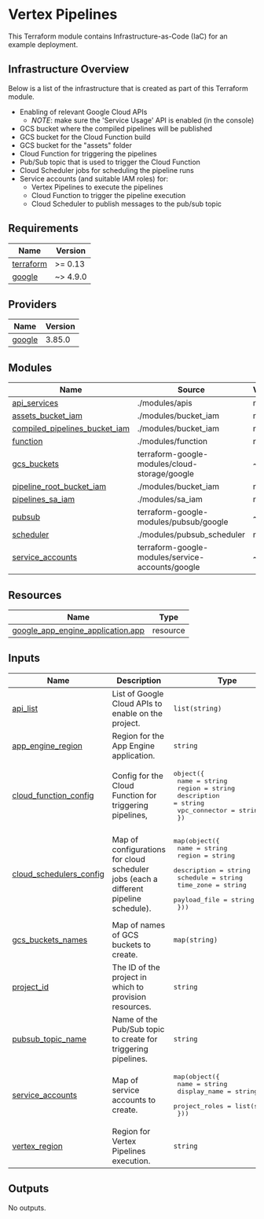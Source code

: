 <!-- 
Copyright 2022 Google LLC

Licensed under the Apache License, Version 2.0 (the "License");
you may not use this file except in compliance with the License.
You may obtain a copy of the License at

    https://www.apache.org/licenses/LICENSE-2.0

Unless required by applicable law or agreed to in writing, software
distributed under the License is distributed on an "AS IS" BASIS,
WITHOUT WARRANTIES OR CONDITIONS OF ANY KIND, either express or implied.
See the License for the specific language governing permissions and
limitations under the License.
 -->
 # Vertex Pipelines

This Terraform module contains Infrastructure-as-Code (IaC) for an example deployment.

## Infrastructure Overview

Below is a list of the infrastructure that is created as part of this Terraform module.

- Enabling of relevant Google Cloud APIs
  - *NOTE*: make sure the 'Service Usage' API is enabled (in the console)
- GCS bucket where the compiled pipelines will be published
- GCS bucket for the Cloud Function build
- GCS bucket for the "assets" folder
- Cloud Function for triggering the pipelines
- Pub/Sub topic that is used to trigger the Cloud Function
- Cloud Scheduler jobs for scheduling the pipeline runs
- Service accounts (and suitable IAM roles) for:
  - Vertex Pipelines to execute the pipelines
  - Cloud Function to trigger the pipeline execution
  - Cloud Scheduler to publish messages to the pub/sub topic

<!-- BEGIN_TF_DOCS -->
## Requirements

| Name | Version |
|------|---------|
| <a name="requirement_terraform"></a> [terraform](#requirement\_terraform) | >= 0.13 |
| <a name="requirement_google"></a> [google](#requirement\_google) | ~> 4.9.0 |

## Providers

| Name | Version |
|------|---------|
| <a name="provider_google"></a> [google](#provider\_google) | 3.85.0 |

## Modules

| Name | Source | Version |
|------|--------|---------|
| <a name="module_api_services"></a> [api\_services](#module\_api\_services) | ./modules/apis | n/a |
| <a name="module_assets_bucket_iam"></a> [assets\_bucket\_iam](#module\_assets\_bucket\_iam) | ./modules/bucket_iam | n/a |
| <a name="module_compiled_pipelines_bucket_iam"></a> [compiled\_pipelines\_bucket\_iam](#module\_compiled\_pipelines\_bucket\_iam) | ./modules/bucket_iam | n/a |
| <a name="module_function"></a> [function](#module\_function) | ./modules/function | n/a |
| <a name="module_gcs_buckets"></a> [gcs\_buckets](#module\_gcs\_buckets) | terraform-google-modules/cloud-storage/google | ~> 2.1 |
| <a name="module_pipeline_root_bucket_iam"></a> [pipeline\_root\_bucket\_iam](#module\_pipeline\_root\_bucket\_iam) | ./modules/bucket_iam | n/a |
| <a name="module_pipelines_sa_iam"></a> [pipelines\_sa\_iam](#module\_pipelines\_sa\_iam) | ./modules/sa_iam | n/a |
| <a name="module_pubsub"></a> [pubsub](#module\_pubsub) | terraform-google-modules/pubsub/google | ~> 2.0 |
| <a name="module_scheduler"></a> [scheduler](#module\_scheduler) | ./modules/pubsub_scheduler | n/a |
| <a name="module_service_accounts"></a> [service\_accounts](#module\_service\_accounts) | terraform-google-modules/service-accounts/google | ~> 3.0 |

## Resources

| Name | Type |
|------|------|
| [google_app_engine_application.app](https://registry.terraform.io/providers/hashicorp/google/latest/docs/resources/app_engine_application) | resource |

## Inputs

| Name | Description | Type | Default | Required |
|------|-------------|------|---------|:--------:|
| <a name="input_api_list"></a> [api\_list](#input\_api\_list) | List of Google Cloud APIs to enable on the project. | `list(string)` | `[]` | no |
| <a name="input_app_engine_region"></a> [app\_engine\_region](#input\_app\_engine\_region) | Region for the App Engine application. | `string` | n/a | yes |
| <a name="input_cloud_function_config"></a> [cloud\_function\_config](#input\_cloud\_function\_config) | Config for the Cloud Function for triggering pipelines, | <pre>object({<br>    name          = string<br>    region        = string<br>    description   = string<br>    vpc_connector = string<br>  })</pre> | n/a | yes |
| <a name="input_cloud_schedulers_config"></a> [cloud\_schedulers\_config](#input\_cloud\_schedulers\_config) | Map of configurations for cloud scheduler jobs (each a different pipeline schedule). | <pre>map(object({<br>    name         = string<br>    region       = string<br>    description  = string<br>    schedule     = string<br>    time_zone    = string<br>    payload_file = string<br>  }))</pre> | `{}` | no |
| <a name="input_gcs_buckets_names"></a> [gcs\_buckets\_names](#input\_gcs\_buckets\_names) | Map of names of GCS buckets to create. | `map(string)` | `{}` | no |
| <a name="input_project_id"></a> [project\_id](#input\_project\_id) | The ID of the project in which to provision resources. | `string` | n/a | yes |
| <a name="input_pubsub_topic_name"></a> [pubsub\_topic\_name](#input\_pubsub\_topic\_name) | Name of the Pub/Sub topic to create for triggering pipelines. | `string` | n/a | yes |
| <a name="input_service_accounts"></a> [service\_accounts](#input\_service\_accounts) | Map of service accounts to create. | <pre>map(object({<br>    name          = string<br>    display_name  = string<br>    project_roles = list(string)<br>  }))</pre> | `{}` | no |
| <a name="input_vertex_region"></a> [vertex\_region](#input\_vertex\_region) | Region for Vertex Pipelines execution. | `string` | n/a | yes |

## Outputs

No outputs.
<!-- END_TF_DOCS -->

